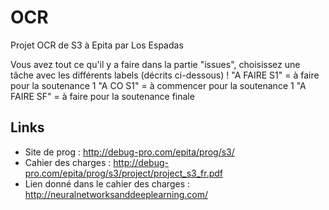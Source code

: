 # OCR
Projet OCR de S3 à Epita par Los Espadas

Vous avez tout ce qu'il y a faire dans la partie "issues", choisissez une tâche avec les différents labels (décrits ci-dessous) !
"A FAIRE S1" = à faire pour la soutenance 1 
"A CO S1" = à commencer pour la soutenance 1
"A FAIRE SF" = à faire pour la soutenance finale

## Links

- Site de prog : http://debug-pro.com/epita/prog/s3/
- Cahier des charges : http://debug-pro.com/epita/prog/s3/project/project_s3_fr.pdf
- Lien donné dans le cahier des charges : http://neuralnetworksanddeeplearning.com/
